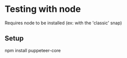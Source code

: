 # Testing with node

Requires node to be installed (ex: with the 'classic' snap)

## Setup
npm install puppeteer-core